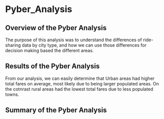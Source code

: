# Pyber_Analysis


## Overview of the Pyber Analysis
The purpose of this analysis was to understand the differences of ride-sharing data by city type, and how we can use those differences for decision making based the different areas. 

## Results of the Pyber Analysis
From our analysis, we can easily determine that Urban areas had higher total fares on average, most likely due to being larger populated areas. On the cotnrast rural areas had the lowest total fares due to less populated towns.

## Summary of the Pyber Analysis

